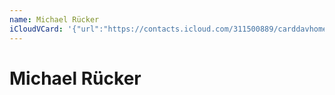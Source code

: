 ```yaml
---
name: Michael Rücker
iCloudVCard: '{"url":"https://contacts.icloud.com/311500889/carddavhome/card/M2NmZWJjZDktZmEyZS00MDMzLTg4N2YtYzQ4ZGViNTkyODNm.vcf","etag":"\"kmfhbj68\"","data":"BEGIN:VCARD\r\nVERSION:3.0\r\nFN:\r\nN:Rücker;Michael;;;\r\nUID:3cfebcd9-fa2e-4033-887f-c48deb59283f\r\nPRODID:ez-vcard 0.9.13-fc\r\nREV:2025-04-03T22:15:16Z\r\nORG:;\r\n;TYPE=jpeg;VALUE=uri:https://gateway.icloud.com/contacts/311500889/ck/card/\r\n 31e19a186064584a1dca37f167425480\r\nEND:VCARD"}'
---
```

# Michael Rücker